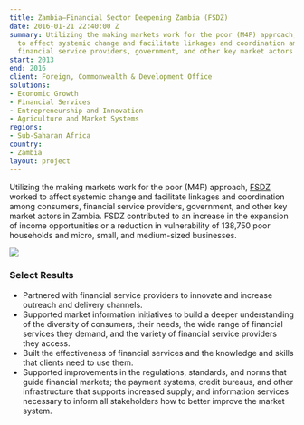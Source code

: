 ```yaml
---
title: Zambia—Financial Sector Deepening Zambia (FSDZ)
date: 2016-01-21 22:40:00 Z
summary: Utilizing the making markets work for the poor (M4P) approach, FSDZ worked
  to affect systemic change and facilitate linkages and coordination among consumers,
  financial service providers, government, and other key market actors in Zambia.
start: 2013
end: 2016
client: Foreign, Commonwealth & Development Office
solutions:
- Economic Growth
- Financial Services
- Entrepreneurship and Innovation
- Agriculture and Market Systems
regions:
- Sub-Saharan Africa
country:
- Zambia
layout: project
---
```


Utilizing the making markets work for the poor (M4P) approach, [FSDZ][1] worked to affect systemic change and facilitate linkages and coordination among consumers, financial service providers, government, and other key market actors in Zambia. FSDZ contributed to an increase in the expansion of income opportunities or a reduction in vulnerability of 138,750 poor households and micro, small, and medium-sized businesses. 

![][2]

### Select Results

* Partnered with financial service providers to innovate and increase outreach and delivery channels.
* Supported market information initiatives to build a deeper understanding of the diversity of consumers, their needs, the wide range of financial services they demand, and the variety of financial service providers they access.
* Built the effectiveness of financial services and the knowledge and skills that clients need to use them.
* Supported improvements in the regulations, standards, and norms that guide financial markets; the payment systems, credit bureaus, and other infrastructure that supports increased supply; and information services necessary to inform all stakeholders how to better improve the market system.

[1]: http://fsdzambia.org/
[2]: https://assetify-dai.com/projects/FSDZ.jpg